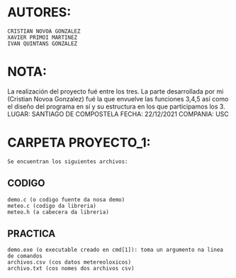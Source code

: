 # AUTORES:
    CRISTIAN NOVOA GONZALEZ
    XAVIER PRIMOI MARTINEZ
    IVAN QUINTANS GONZALEZ
    
# NOTA:
  La realización del proyecto fué entre los tres. La parte desarrollada por mi (Cristian Novoa Gonzalez) fué la que envuelve las funciones 3,4,5 así como el diseño del programa en sí y su estructura en los que participamos los 3.
LUGAR: SANTIAGO DE COMPOSTELA
FECHA: 22/12/2021
COMPANIA: USC

# CARPETA PROYECTO_1:
	Se encuentran los siguientes archivos:
  ## CODIGO
	demo.c (o codigo fuente da nosa demo)
	meteo.c (codigo da libreria)
	meteo.h (a cabecera da libreria)
  ## PRACTICA
	demo.exe (o executable creado en cmd[1]): toma un argumento na linea de comandos
	archivos.csv (cos datos metereoloxicos)
	archivo.txt (cos nomes dos archivos csv)
